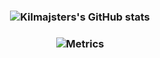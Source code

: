 <h3 align="center">
    <img align="center" src="https://github-readme-stats.vercel.app/api?username=kilmajster&show_icons=true&theme=vue" alt="Kilmajsters's GitHub stats">
</h3>
<h3 align="center">
    <img align="center" src="https://metrics.lecoq.io/kilmajster?template=classic&base.header=0&base.activity=0&base.community=0&base.repositories=0&base.metadata=0&achievements=1&achievements.threshold=C&achievements.secrets=true&achievements.display=detailed&achievements.limit=0&config.timezone=Europe%2FWarsaw" alt="Metrics">
</h3>
